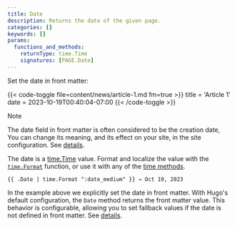 ```yaml
---
title: Date
description: Returns the date of the given page.
categories: []
keywords: []
params:
  functions_and_methods:
    returnType: time.Time
    signatures: [PAGE.Date]
---
```


Set the date in front matter:

{{< code-toggle file=content/news/article-1.md fm=true >}}
title = 'Article 1'
date = 2023-10-19T00:40:04-07:00
{{< /code-toggle >}}

> [!note]
> The date field in front matter is often considered to be the creation date, You can change its meaning, and its effect on your site, in the site configuration. See&nbsp;[details].

The date is a [time.Time] value. Format and localize the value with the [`time.Format`] function, or use it with any of the [time methods].

```go-html-template
{{ .Date | time.Format ":date_medium" }} → Oct 19, 2023
```

In the example above we explicitly set the date in front matter. With Hugo's default configuration, the `Date` method returns the front matter value. This behavior is configurable, allowing you to set fallback values if the date is not defined in front matter. See&nbsp;[details].

[`time.Format`]: /functions/time/format/
[details]: /configuration/front-matter/#dates
[details]: /configuration/front-matter/#dates
[time methods]: /methods/time/
[time.Time]: https://pkg.go.dev/time#Time
